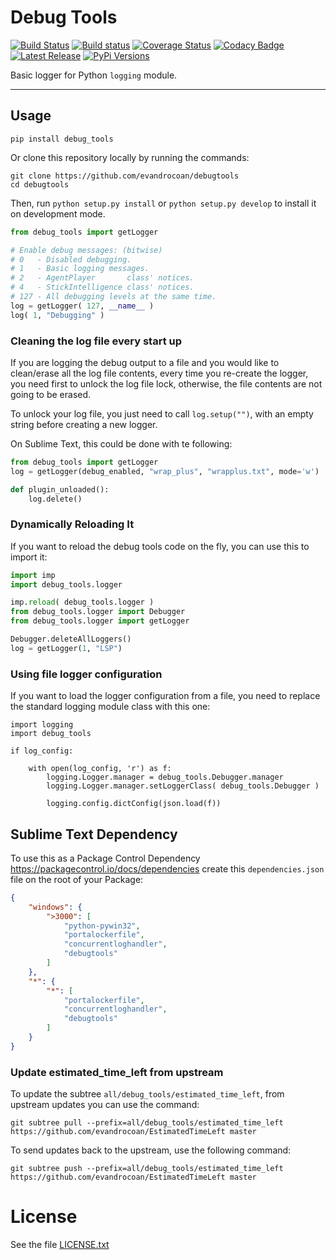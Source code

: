 # Debug Tools

[![Build Status](https://travis-ci.org/evandrocoan/debugtools.svg?branch=master)](https://travis-ci.org/evandrocoan/debugtools)
[![Build status](https://ci.appveyor.com/api/projects/status/github/evandrocoan/debugtools?branch=master&svg=true)](https://ci.appveyor.com/project/evandrocoan/PythonDebugTools/branch/master)
[![Coverage Status](https://coveralls.io/repos/github/evandrocoan/debugtools/badge.svg?branch=HEAD)](https://coveralls.io/github/evandrocoan/debugtools?branch=HEAD)
[![Codacy Badge](https://api.codacy.com/project/badge/Grade/5f3e2cd536b54774b193a1eeef930e3c)](https://www.codacy.com/app/evandrocoan/debugtools?utm_source=github.com&amp;utm_medium=referral&amp;utm_content=evandrocoan/debugtools&amp;utm_campaign=Badge_Grade)
[![Latest Release](https://img.shields.io/github/tag/evandrocoan/debugtools.svg?label=version)](https://github.com/evandrocoan/debugtools/releases)
[![PyPi Versions](https://img.shields.io/pypi/pyversions/debug_tools.svg)](https://pypi.python.org/pypi/debug_tools)

Basic logger for Python `logging` module.


___
## Usage

```
pip install debug_tools
```

Or clone this repository locally by running the commands:
```
git clone https://github.com/evandrocoan/debugtools
cd debugtools
```
Then, run `python setup.py install` or `python setup.py develop` to install it on development mode.


```python
from debug_tools import getLogger

# Enable debug messages: (bitwise)
# 0   - Disabled debugging.
# 1   - Basic logging messages.
# 2   - AgentPlayer       class' notices.
# 4   - StickIntelligence class' notices.
# 127 - All debugging levels at the same time.
log = getLogger( 127, __name__ )
log( 1, "Debugging" )
```


### Cleaning the log file every start up

If you are logging the debug output to a file and you would like to clean/erase all the log file contents,
every time you re-create the logger,
you need first to unlock the log file lock, otherwise,
the file contents are not going to be erased.

To unlock your log file,
you just need to call `log.setup("")`,
with an empty string before creating a new logger.

On Sublime Text, this could be done with te following:
```python
from debug_tools import getLogger
log = getLogger(debug_enabled, "wrap_plus", "wrapplus.txt", mode='w')

def plugin_unloaded():
    log.delete()
```


### Dynamically Reloading It

If you want to reload the debug tools code on the fly, you can use this to import it:
```python
import imp
import debug_tools.logger

imp.reload( debug_tools.logger )
from debug_tools.logger import Debugger
from debug_tools.logger import getLogger

Debugger.deleteAllLoggers()
log = getLogger(1, "LSP")
```


### Using file logger configuration

If you want to load the logger configuration from a file, you need to replace the standard logging
module class with this one:
```
import logging
import debug_tools

if log_config:

    with open(log_config, 'r') as f:
        logging.Logger.manager = debug_tools.Debugger.manager
        logging.Logger.manager.setLoggerClass( debug_tools.Debugger )

        logging.config.dictConfig(json.load(f))
```


## Sublime Text Dependency

To use this as a Package Control Dependency https://packagecontrol.io/docs/dependencies create
this `dependencies.json` file on the root of your Package:
```json
{
    "windows": {
        ">3000": [
            "python-pywin32",
            "portalockerfile",
            "concurrentloghandler",
            "debugtools"
        ]
    },
    "*": {
        "*": [
            "portalockerfile",
            "concurrentloghandler",
            "debugtools"
        ]
    }
}
```


### Update estimated_time_left from upstream

To update the subtree `all/debug_tools/estimated_time_left`,
from upstream updates you can use the command:
```shell
git subtree pull --prefix=all/debug_tools/estimated_time_left https://github.com/evandrocoan/EstimatedTimeLeft master
```

To send updates back to the upstream, use the following command:
```shell
git subtree push --prefix=all/debug_tools/estimated_time_left https://github.com/evandrocoan/EstimatedTimeLeft master
```


# License

See the file [LICENSE.txt](LICENSE.txt)

